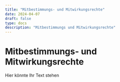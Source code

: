 ```yaml
---
title: "Mitbestimmungs- und Mitwirkungsrechte"
date: 2024-04-07
draft: false
type: docs
description: "Mitbestimmungs und Mitwirkungsrechte"
---
```


# Mitbestimmungs- und Mitwirkungsrechte

Hier könnte Ihr Text stehen